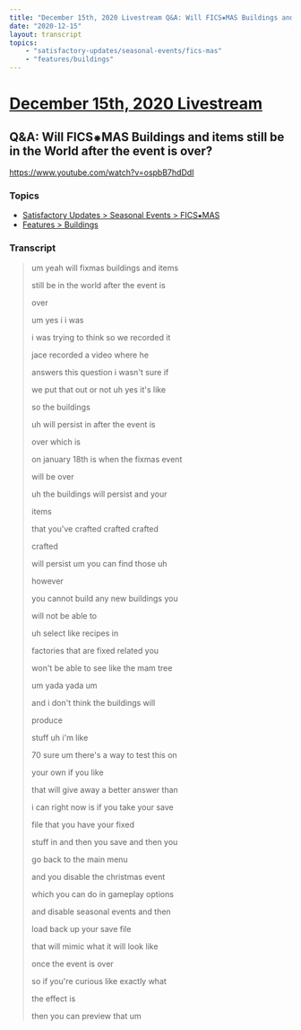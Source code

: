 ```yaml
---
title: "December 15th, 2020 Livestream Q&A: Will FICS⁕MAS Buildings and items still be in the World after the event is over?"
date: "2020-12-15"
layout: transcript
topics:
    - "satisfactory-updates/seasonal-events/fics-mas"
    - "features/buildings"
---
```

# [December 15th, 2020 Livestream](../2020-12-15.md)
## Q&A: Will FICS⁕MAS Buildings and items still be in the World after the event is over?
https://www.youtube.com/watch?v=ospbB7hdDdI

### Topics
* [Satisfactory Updates > Seasonal Events > FICS⁕MAS](../topics/satisfactory-updates/seasonal-events/fics-mas.md)
* [Features > Buildings](../topics/features/buildings.md)

### Transcript

> um yeah will fixmas buildings and items
> 
> still be in the world after the event is
> 
> over
> 
> um yes i i was
> 
> i was trying to think so we recorded it
> 
> jace recorded a video where he
> 
> answers this question i wasn't sure if
> 
> we put that out or not uh yes it's like
> 
> so the buildings
> 
> uh will persist in after the event is
> 
> over which is
> 
> on january 18th is when the fixmas event
> 
> will be over
> 
> uh the buildings will persist and your
> 
> items
> 
> that you've crafted crafted crafted
> 
> crafted
> 
> will persist um you can find those uh
> 
> however
> 
> you cannot build any new buildings you
> 
> will not be able to
> 
> uh select like recipes in
> 
> factories that are fixed related you
> 
> won't be able to see like the mam tree
> 
> um yada yada um
> 
> and i don't think the buildings will
> 
> produce
> 
> stuff uh i'm like
> 
> 70 sure um there's a way to test this on
> 
> your own if you like
> 
> that will give away a better answer than
> 
> i can right now is if you take your save
> 
> file that you have your fixed
> 
> stuff in and then you save and then you
> 
> go back to the main menu
> 
> and you disable the christmas event
> 
> which you can do in gameplay options
> 
> and disable seasonal events and then
> 
> load back up your save file
> 
> that will mimic what it will look like
> 
> once the event is over
> 
> so if you're curious like exactly what
> 
> the effect is
> 
> then you can preview that um
> 
